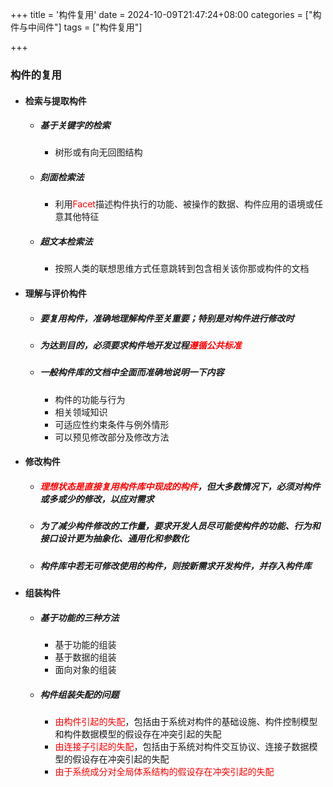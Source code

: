 +++
title = '构件复用'
date = 2024-10-09T21:47:24+08:00
categories = ["构件与中间件"]
tags = ["构件复用"]

+++



### 构件的复用



- #### 检索与提取构件

  - ##### 基于关键字的检索

    - 树形或有向无回图结构

  - ##### 刻面检索法

    - 利用<font color='red'>Facet</font>描述构件执行的功能、被操作的数据、构件应用的语境或任意其他特征

  - ##### 超文本检索法

    - 按照人类的联想思维方式任意跳转到包含相关该你那或构件的文档

- #### 理解与评价构件

  - ##### 要复用构件，准确地理解构件至关重要；特别是对构件进行修改时

  - ##### 为达到目的，必须要求构件地开发过程<font color='red'>遵循公共标准</font>

  - ##### 一般构件库的文档中全面而准确地说明一下内容

    - 构件的功能与行为
    - 相关领域知识
    - 可适应性约束条件与例外情形
    - 可以预见修改部分及修改方法

- #### 修改构件

  - ##### <font color='red'>理想状态是直接复用构件库中现成的构件</font>，但大多数情况下，必须对构件或多或少的修改，以应对需求

  - ##### 为了减少构件修改的工作量，要求开发人员尽可能使构件的功能、行为和接口设计更为抽象化、通用化和参数化

  - ##### 构件库中若无可修改使用的构件，则按新需求开发构件，并存入构件库

- #### 组装构件

  - ##### 基于功能的三种方法

    - 基于功能的组装
    - 基于数据的组装
    - 面向对象的组装

  - ##### 构件组装失配的问题

    - <font color='red'>由构件引起的失配</font>，包括由于系统对构件的基础设施、构件控制模型和构件数据模型的假设存在冲突引起的失配
    - <font color='red'>由连接子引起的失配</font>，包括由于系统对构件交互协议、连接子数据模型的假设存在冲突引起的失配
    - <font color='red'>由于系统成分对全局体系结构的假设存在冲突引起的失配</font> 
